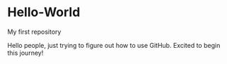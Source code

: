 # Hello-World
My first repository


Hello people, just trying to figure out how to use GitHub. 
Excited to begin this journey!
